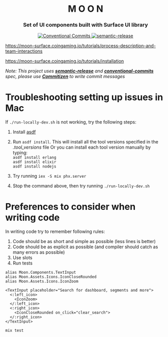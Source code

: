 <h1 align="center" style="border-bottom: none;">M O O N</h1>
<h3 align="center">Set of UI components built with Surface UI library</h3>
<p align="center">
  <a href="https://conventionalcommits.org">
    <img alt="Conventional Commits" src="https://img.shields.io/badge/Conventional%20Commits-1.0.0-yellow.svg">
  </a>
  <a href="https://github.com/semantic-release/semantic-release">
    <img alt="semantic-release" src="https://img.shields.io/badge/%20%20%F0%9F%93%A6%F0%9F%9A%80-semantic--release-e10079.svg">
  </a>
</p>

https://moon-surface.coingaming.io/tutorials/process-description-and-team-interactions

https://moon-surface.coingaming.io/tutorials/installation

_Note: This project uses **[semantic-release](https://semantic-release.gitbook.io/semantic-release/)** and **[conventional-commits](https://www.conventionalcommits.org/en/v1.0.0/)** spec, please use **[Commitizen](https://github.com/commitizen/cz-cli)**
to write commit messages_

# Troubleshooting setting up issues in Mac

If `./run-locally-dev.sh` is not working, try the following steps:

1. Install [asdf](https://asdf-vm.com/)
2. Run `asdf install`. This will install all the tool versions specified in the _.tool_versions_ file
   Or you can install each tool version manually by typing:  
   `asdf install erlang`  
   `asdf install elixir`  
   `asdf install nodejs`

3. Try running `iex -S mix phx.server`
4. Stop the command above, then try running `./run-locally-dev.sh`

# Preferences to consider when writing code

In writing code try to remember following rules:

1. Code should be as short and simple as possible (less lines is better)
2. Code should be as explicit as possible (and compiler should catch as many errors as possible)
3. Use slots
4. Run tests

```
alias Moon.Components.TextInput
alias Moon.Assets.Icons.IconCloseRounded
alias Moon.Assets.Icons.IconZoom

<TextInput placeholder="Search for dashboard, segments and more">
  <:left_icon>
    <IconZoom>
  </:left_icon>
  <:right_icon>
    <IconCloseRounded on_click="clear_search">
  </:right_icon>
</TextInput>
```

```bash
mix test
```
